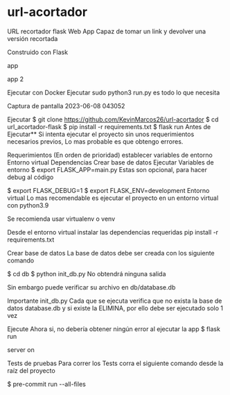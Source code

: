 # url-acortador

URL recortador flask
Web App Capaz de tomar un link y devolver una versión recortada

Construido con Flask

app

app 2

Ejecutar con Docker
Ejecutar sudo python3 run.py es todo lo que necesita

Captura de pantalla 2023-06-08 043052

Ejecutar
$ git clone https://github.com/KevinMarcos26/url-acortador
$ cd url_acortador-flask
$ pip install -r requirements.txt
$ flask run
Antes de Ejecutar**
Si intenta ejecutar el proyecto sin unos requerimientos necesarios previos, Lo mas probable es que obtengo errores.

Requerimientos (En orden de prioridad)
establecer variables de entorno
Entorno virtual
Dependencias
Crear base de datos
Ejecutar
Variables de entorno
$ export FLASK_APP=main.py
Estas son opcional, para hacer debug al código

$ export FLASK_DEBUG=1
$ export FLASK_ENV=development
Entorno virtual
Lo mas recomendable es ejecutar el proyecto en un entorno virtual con python3.9

Se recomienda usar virtualenv o venv

Desde el entorno virtual instalar las dependencias requeridas pip install -r requirements.txt

Crear base de datos
La base de datos debe ser creada con los siguiente comando

$ cd db
$ python init_db.py
No obtendrá ninguna salida

Sin embargo puede verificar su archivo en db/database.db

Importante
init_db.py Cada que se ejecuta verifica que no exista la base de datos database.db y si existe la ELIMINA, por ello debe ser ejecutado solo 1 vez

Ejecute
Ahora si, no debería obtener ningún error al ejecutar la app $ flask run

server on

Tests de pruebas
Para correr los Tests corra el siguiente comando desde la raíz del proyecto

  $ pre-commit run --all-files
